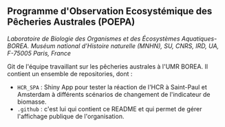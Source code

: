 ## Programme d'Observation Ecosystémique des Pêcheries Australes (POEPA)

*Laboratoire de Biologie des Organismes et des Écosystèmes Aquatiques-BOREA. Muséum national d’Histoire naturelle (MNHN), SU, CNRS, IRD, UA, F-75005 Paris, France*

Git de l'équipe travaillant sur les pêcheries australes à l'UMR BOREA. Il contient un ensemble de repositories, dont :

- `HCR_SPA` : Shiny App pour tester la réaction de l'HCR à Saint-Paul et Amsterdam à différents scénarios de changement de l'indicateur de biomasse.
- `.github` : c'est lui qui contient ce README et qui permet de gérer l'affichage publique de l'organisation.
